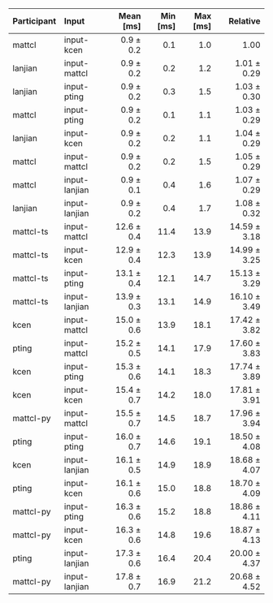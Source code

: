 | Participant | Input | Mean [ms] | Min [ms] | Max [ms] | Relative |
|:---|:---|---:|---:|---:|---:|
| mattcl | input-kcen | 0.9 ± 0.2 | 0.1 | 1.0 | 1.00 |
| lanjian | input-mattcl | 0.9 ± 0.2 | 0.2 | 1.2 | 1.01 ± 0.29 |
| lanjian | input-pting | 0.9 ± 0.2 | 0.3 | 1.5 | 1.03 ± 0.30 |
| mattcl | input-pting | 0.9 ± 0.2 | 0.1 | 1.1 | 1.03 ± 0.29 |
| lanjian | input-kcen | 0.9 ± 0.2 | 0.2 | 1.1 | 1.04 ± 0.29 |
| mattcl | input-mattcl | 0.9 ± 0.2 | 0.2 | 1.5 | 1.05 ± 0.29 |
| mattcl | input-lanjian | 0.9 ± 0.1 | 0.4 | 1.6 | 1.07 ± 0.29 |
| lanjian | input-lanjian | 0.9 ± 0.2 | 0.4 | 1.7 | 1.08 ± 0.32 |
| mattcl-ts | input-mattcl | 12.6 ± 0.4 | 11.4 | 13.9 | 14.59 ± 3.18 |
| mattcl-ts | input-kcen | 12.9 ± 0.4 | 12.3 | 13.9 | 14.99 ± 3.25 |
| mattcl-ts | input-pting | 13.1 ± 0.4 | 12.1 | 14.7 | 15.13 ± 3.29 |
| mattcl-ts | input-lanjian | 13.9 ± 0.3 | 13.1 | 14.9 | 16.10 ± 3.49 |
| kcen | input-mattcl | 15.0 ± 0.6 | 13.9 | 18.1 | 17.42 ± 3.82 |
| pting | input-mattcl | 15.2 ± 0.5 | 14.1 | 17.9 | 17.60 ± 3.83 |
| kcen | input-pting | 15.3 ± 0.6 | 14.1 | 18.3 | 17.74 ± 3.89 |
| kcen | input-kcen | 15.4 ± 0.7 | 14.2 | 18.0 | 17.81 ± 3.91 |
| mattcl-py | input-mattcl | 15.5 ± 0.7 | 14.5 | 18.7 | 17.96 ± 3.94 |
| pting | input-pting | 16.0 ± 0.7 | 14.6 | 19.1 | 18.50 ± 4.08 |
| kcen | input-lanjian | 16.1 ± 0.5 | 14.9 | 18.9 | 18.68 ± 4.07 |
| pting | input-kcen | 16.1 ± 0.6 | 15.0 | 18.8 | 18.70 ± 4.09 |
| mattcl-py | input-pting | 16.3 ± 0.6 | 15.2 | 18.8 | 18.86 ± 4.11 |
| mattcl-py | input-kcen | 16.3 ± 0.6 | 14.8 | 19.6 | 18.87 ± 4.13 |
| pting | input-lanjian | 17.3 ± 0.6 | 16.4 | 20.4 | 20.00 ± 4.37 |
| mattcl-py | input-lanjian | 17.8 ± 0.7 | 16.9 | 21.2 | 20.68 ± 4.52 |
